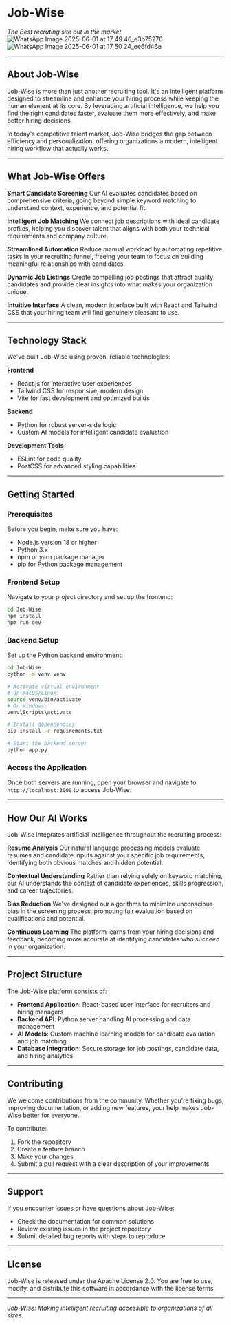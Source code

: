 # Job-Wise

*The Best recruting site out in the market*
![WhatsApp Image 2025-06-01 at 17 49 46_e3b75276](https://github.com/user-attachments/assets/44589ea4-4eec-4e4a-934d-bc52efaeb4c4)
![WhatsApp Image 2025-06-01 at 17 50 24_ee6fd46e](https://github.com/user-attachments/assets/69e1d38f-16a9-41e9-b21b-ab7b3ac03ed4)

---

## About Job-Wise

Job-Wise is more than just another recruiting tool. It's an intelligent platform designed to streamline and enhance your hiring process while keeping the human element at its core. By leveraging artificial intelligence, we help you find the right candidates faster, evaluate them more effectively, and make better hiring decisions.

In today's competitive talent market, Job-Wise bridges the gap between efficiency and personalization, offering organizations a modern, intelligent hiring workflow that actually works.

---

## What Job-Wise Offers

**Smart Candidate Screening**
Our AI evaluates candidates based on comprehensive criteria, going beyond simple keyword matching to understand context, experience, and potential fit.

**Intelligent Job Matching**
We connect job descriptions with ideal candidate profiles, helping you discover talent that aligns with both your technical requirements and company culture.

**Streamlined Automation**
Reduce manual workload by automating repetitive tasks in your recruiting funnel, freeing your team to focus on building meaningful relationships with candidates.

**Dynamic Job Listings**
Create compelling job postings that attract quality candidates and provide clear insights into what makes your organization unique.

**Intuitive Interface**
A clean, modern interface built with React and Tailwind CSS that your hiring team will find genuinely pleasant to use.

---

## Technology Stack

We've built Job-Wise using proven, reliable technologies:

**Frontend**
- React.js for interactive user experiences
- Tailwind CSS for responsive, modern design
- Vite for fast development and optimized builds

**Backend**
- Python for robust server-side logic
- Custom AI models for intelligent candidate evaluation

**Development Tools**
- ESLint for code quality
- PostCSS for advanced styling capabilities

---

## Getting Started

### Prerequisites

Before you begin, make sure you have:
- Node.js version 18 or higher
- Python 3.x
- npm or yarn package manager
- pip for Python package management

### Frontend Setup

Navigate to your project directory and set up the frontend:

```bash
cd Job-Wise
npm install
npm run dev
```

### Backend Setup

Set up the Python backend environment:

```bash
cd Job-Wise
python -m venv venv

# Activate virtual environment
# On macOS/Linux:
source venv/bin/activate
# On Windows:
venv\Scripts\activate

# Install dependencies
pip install -r requirements.txt

# Start the backend server
python app.py
```

### Access the Application

Once both servers are running, open your browser and navigate to `http://localhost:3000` to access Job-Wise.

---

## How Our AI Works

Job-Wise integrates artificial intelligence throughout the recruiting process:

**Resume Analysis**
Our natural language processing models evaluate resumes and candidate inputs against your specific job requirements, identifying both obvious matches and hidden potential.

**Contextual Understanding**
Rather than relying solely on keyword matching, our AI understands the context of candidate experiences, skills progression, and career trajectories.

**Bias Reduction**
We've designed our algorithms to minimize unconscious bias in the screening process, promoting fair evaluation based on qualifications and potential.

**Continuous Learning**
The platform learns from your hiring decisions and feedback, becoming more accurate at identifying candidates who succeed in your organization.

---

## Project Structure

The Job-Wise platform consists of:

- **Frontend Application**: React-based user interface for recruiters and hiring managers
- **Backend API**: Python server handling AI processing and data management
- **AI Models**: Custom machine learning models for candidate evaluation and job matching
- **Database Integration**: Secure storage for job postings, candidate data, and hiring analytics

---

## Contributing

We welcome contributions from the community. Whether you're fixing bugs, improving documentation, or adding new features, your help makes Job-Wise better for everyone.

To contribute:
1. Fork the repository
2. Create a feature branch
3. Make your changes
4. Submit a pull request with a clear description of your improvements

---

## Support

If you encounter issues or have questions about Job-Wise:
- Check the documentation for common solutions
- Review existing issues in the project repository
- Submit detailed bug reports with steps to reproduce

---

## License

Job-Wise is released under the Apache License 2.0. You are free to use, modify, and distribute this software in accordance with the license terms.

---

*Job-Wise: Making intelligent recruiting accessible to organizations of all sizes.*

